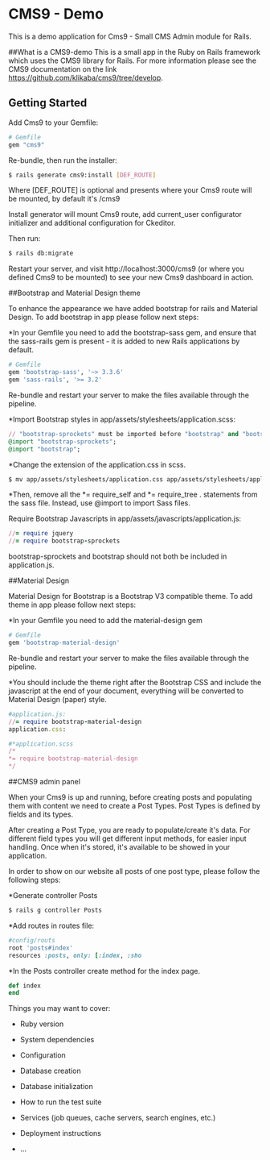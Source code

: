 # CMS9 - Demo

This is a demo application for Cms9 - Small CMS Admin module for Rails.

##What is a CMS9-demo
This is a small app in the Ruby on Rails framework which uses the CMS9 library for Rails. For more information please see the  CMS9 documentation on the link https://github.com/klikaba/cms9/tree/develop.

## Getting Started

Add Cms9 to your Gemfile:

```ruby
# Gemfile
gem "cms9"
```

Re-bundle, then run the installer:

```bash
$ rails generate cms9:install [DEF_ROUTE]
```
Where [DEF_ROUTE] is optional and presents where your Cms9 route will be mounted, by default it's /cms9

Install generator will mount Cms9 route, add current_user configurator initializer and additional configuration for Ckeditor.

Then run:

```bash
$ rails db:migrate
```

Restart your server, and visit http://localhost:3000/cms9 (or where you defined Cms9 to be mounted)
to see your new Cms9 dashboard in action.

##Bootstrap and Material Design theme

To enhance the appearance we have added bootstrap for rails and Material Design.
To add bootstrap in app please follow next steps:

*In your Gemfile you need to add the bootstrap-sass gem, and ensure that the sass-rails gem is present - it is added to new Rails applications by default. 


```ruby
# Gemfile
gem 'bootstrap-sass', '~> 3.3.6'
gem 'sass-rails', '>= 3.2'
```
Re-bundle and restart your server to make the files available through the pipeline.

*Import Bootstrap styles in app/assets/stylesheets/application.scss:

```ruby
// "bootstrap-sprockets" must be imported before "bootstrap" and "bootstrap/variables"
@import "bootstrap-sprockets";
@import "bootstrap";
```

*Change the extension of the application.css in scss.

```bash
$ mv app/assets/stylesheets/application.css app/assets/stylesheets/application.scss
```
*Then, remove all the *= require_self and *= require_tree . statements from the sass file. Instead, use @import to import Sass files.

Require Bootstrap Javascripts in app/assets/javascripts/application.js:

```ruby
//= require jquery
//= require bootstrap-sprockets
```
bootstrap-sprockets and bootstrap should not both be included in application.js.

##Material Design

Material Design for Bootstrap is a Bootstrap V3 compatible theme. 
To add theme in app please follow next steps:

*In your Gemfile you need to add the material-design gem

```ruby
# Gemfile
gem 'bootstrap-material-design'
```
Re-bundle and restart your server to make the files available through the pipeline.

*You should include the theme right after the Bootstrap CSS and include the javascript at the end of your document, everything will be converted to Material Design (paper) style.

```ruby
#application.js:
//= require bootstrap-material-design
application.css:
```

```ruby
#*application.scss
/*
*= require bootstrap-material-design
*/
```


##CMS9 admin panel

When your Cms9 is up and running, before creating posts and populating them with content we need to create a Post Types. Post Types is defined by fields and its types.

After creating a Post Type, you are ready to populate/create it's data. For different field types you will get different input methods, for easier input handling. Once when it's stored, it's available to be showed in your application.

In order to show on our website all posts of one post type, please follow the following steps:

*Generate controller Posts

```bash
$ rails g controller Posts
```
*Add routes in routes file:

```ruby
#config/routs
root 'posts#index'
resources :posts, only: [:index, :sho
```

*In the Posts controller create method for the index page.

```ruby
def index
end
```






Things you may want to cover:

* Ruby version

* System dependencies

* Configuration

* Database creation

* Database initialization

* How to run the test suite

* Services (job queues, cache servers, search engines, etc.)

* Deployment instructions

* ...

